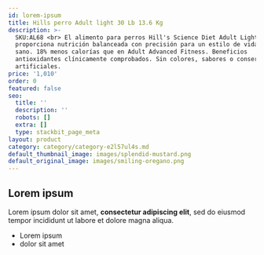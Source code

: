 ```yaml
---
id: lorem-ipsum
title: Hills perro Adult light 30 Lb 13.6 Kg
description: >-
  SKU:AL68 <br> El alimento para perros Hill's Science Diet Adult Light
  proporciona nutrición balanceada con precisión para un estilo de vida ligero y
  sano. 18% menos calorías que en Adult Advanced Fitness. Beneficios
  antioxidantes clínicamente comprobados. Sin colores, sabores o conservadores
  artificiales.
price: '1,010'
order: 0
featured: false
seo:
  title: ''
  description: ''
  robots: []
  extra: []
  type: stackbit_page_meta
layout: product
category: category/category-e2l57ul4s.md
default_thumbnail_image: images/splendid-mustard.png
default_original_image: images/smiling-oregano.png
---
```

## Lorem ipsum

Lorem ipsum dolor sit amet, **consectetur adipiscing elit**, sed do eiusmod tempor incididunt ut labore et dolore magna aliqua.

- Lorem ipsum
- dolor sit amet